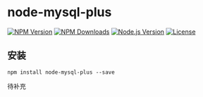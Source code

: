 [npm-image]: https://img.shields.io/npm/v/node-mysql-plus.svg
[npm-url]: https://www.npmjs.com/package/node-mysql-plus
[node-version-image]: https://img.shields.io/node/v/node-mysql-plus.svg
[node-version-url]: https://nodejs.org/en/download
[downloads-image]: https://img.shields.io/npm/dm/node-mysql-plus.svg
[downloads-url]: https://www.npmjs.com/package/node-mysql-plus
[license-url]: https://github.com/ForeverWyq/node-mysql-plus/blob/main/LICENSE
[license-image]: https://img.shields.io/npm/l/node-mysql-plus.svg?maxAge=2592000
[node-mysql]: https://github.com/ForeverWyq/node-mysql-plus

# node-mysql-plus

[![NPM Version][npm-image]][npm-url]
[![NPM Downloads][downloads-image]][downloads-url]
[![Node.js Version][node-version-image]][node-version-url]
[![License][license-image]][license-url]

## 安装

```shell
npm install node-mysql-plus --save
```

待补充
